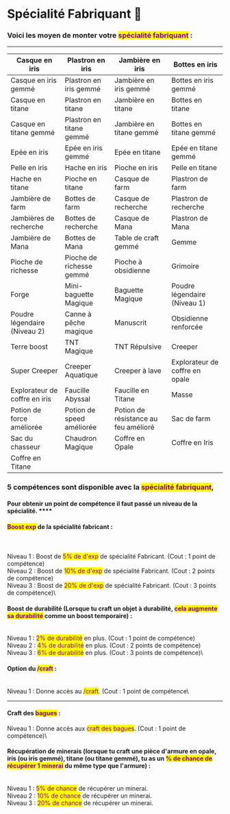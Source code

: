 # Spécialité Fabriquant 🔨

### **Voici les moyen de monter votre **<mark style="color:purple;">**spécialité fabriquant**</mark>** :**&#x20;

****

| Casque en iris                | Plastron en iris          | Jambière en iris                     | Bottes en iris                 |
| ----------------------------- | ------------------------- | ------------------------------------ | ------------------------------ |
| Casque en iris gemmé          | Plastron en iris gemmé    | Jambière en iris gemmé               | Bottes en iris gemmé           |
| Casque en titane              | Plastron en titane        | Jambière en titane                   | Bottes en titane               |
| Casque en titane gemmé        | Plastron en titane gemmé  | Jambière en titane gemmé             | Bottes en titane gemmé         |
| Epée en iris                  | Epée en iris gemmé        | Epée en titane                       | Epée en titane gemmé           |
| Pelle en iris                 | Hache en iris             | Pioche en iris                       | Pelle en titane                |
| Hache en titane               | Pioche en titane          | Casque de farm                       | Plastron de farm               |
| Jambière de farm              | Bottes de farm            | Casque de recherche                  | Plastron de recherche          |
| Jambières de recherche        | Bottes de recherche       | Casque de Mana                       |  Plastron de Mana              |
| Jambière de Mana              | Bottes de Mana            | Table de craft gemmé                 | Gemme                          |
| Pioche de richesse            | Pioche de richesse gemmé  | Pioche à obsidienne                  | Grimoire                       |
| Forge                         | Mini-baguette Magique     | Baguette Magique                     | Poudre légendaire (Niveau 1)   |
| Poudre légendaire (Niveau 2)  | Canne à pêche magique     | Manuscrit                            | Obsidienne renforcée           |
| Terre boost                   | TNT Magique               | TNT Répulsive                        | Creeper                        |
| Super Creeper                 | Creeper Aquatique         | Creeper à lave                       | Explorateur de coffre en opale |
| Explorateur de coffre en iris | Faucille Abyssal          | Faucille en Titane                   | Masse                          |
| Potion de force améliorée     | Potion de speed améliorée | Potion de résistance au feu amélioré | Sac de farm                    |
| Sac du chasseur               | Chaudron Magique          | Coffre en Opale                      | Coffre en Iris                 |
| Coffre en Titane              |                           |                                      |                                |



### **5 compétences sont disponible avec la **<mark style="color:purple;">**spécialité fabriquant**</mark>**,**&#x20;

#### **Pour obtenir un point de compétence il faut passé un niveau de la spécialité.** ****

#### <mark style="color:purple;">Boost exp</mark> de la spécialité fabricant :&#x20;

\
\
Niveau 1 : Boost de <mark style="color:purple;">5% de d'exp</mark> de spécialité Fabricant. (Cout : 1 point de compétence) \
Niveau 2 : Boost de <mark style="color:purple;">10% de d'exp</mark> de spécialité Fabricant. (Cout : 2 points de compétence) \
Niveau 3 : Boost de <mark style="color:purple;">20% de d'exp</mark> de spécialité Fabricant. (Cout : 3 points de compétence)\


#### Boost de durabilité (Lorsque tu craft un objet à durabilité, <mark style="color:purple;">cela augmente sa durabilité</mark> comme un boost temporaire) :&#x20;

\
Niveau 1 : <mark style="color:purple;">2% de durabilité</mark> en plus. (Cout : 1 point de compétence) \
Niveau 2 : <mark style="color:purple;">4% de durabilité</mark> en plus. (Cout : 2 points de compétence) \
Niveau 3 : <mark style="color:purple;">6% de durabilité</mark> en plus. (Cout : 3 points de compétence)\


#### Option du <mark style="color:purple;">/craft</mark> :&#x20;

\
Niveau 1 : Donne accès au <mark style="color:purple;">/craft</mark>. (Cout : 1 point de compétence\
****

#### Craft des <mark style="color:purple;">bagues</mark> :&#x20;

Niveau 1 : Donne accès aux <mark style="color:purple;">craft des bagues</mark>. (Cout : 1 point de compétence)\


#### Récupération de minerais (lorsque tu craft une pièce d'armure en opale, iris (ou iris gemmé), titane (ou titane gemmé), tu as un <mark style="color:purple;">% de chance de récupérer 1 minerai</mark> du même type que l'armure) :&#x20;

\
Niveau 1 : <mark style="color:purple;">5% de chance</mark> de récupérer un minerai. \
Niveau 2 : <mark style="color:purple;">10% de chance</mark> de récupérer un minerai. \
Niveau 3 : <mark style="color:purple;">20% de chance</mark> de récupérer un minerai.
